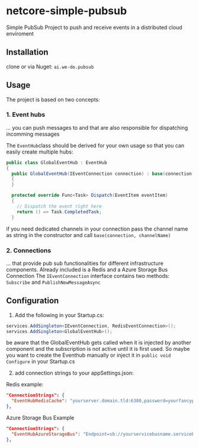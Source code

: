 # netcore-simple-pubsub
Simple PubSub Project to push and receive events in a distributed cloud enviroment

## Installation
clone or via Nuget: `ai.we-do.pubsub`

## Usage
The project is based on two concepts:
### 1. Event hubs
... you can push messages to and that are also responsible for dispatching incomming messages

The `EventHub`class should be derived for your own usage so that you can easily create multiple hubs:
```csharp
public class GlobalEventHub : EventHub
{
  public GlobalEventHub(IEventConnection connection) : base(connection)
  {
  }

  protected override Func<Task> Dispatch(EventItem eventItem)
  {
    // Dispatch the event right here
    return () => Task.CompletedTask;
  }
```

if you need dedicated channels in your connection pass the channel name as string in the constructor and call `base(connection, channelName)`

### 2. Connections
... that provide pub sub functionalities for different infrastructure components. Already included is a Redis and a Azure Storage Bus Connection
The `IEventConnection` interface contains two methods: `Subscribe` and `PublishNewMessageAsync`


## Configuration
1. Add the following in your Startup.cs:
```csharp
services.AddSingleton<IEventConnection, RedisEventConnection>();
services.AddSingleton<GlobalEventHub>();
```

be aware that the GlobalEventHub gets called when it is injected by another component and the subscription is not active until it is first used. So maybe you want to create the Eventhub manually or inject it in `public void Configure` in your Startup.cs

2. add connection strings to your appSettings.json:

Redis example:
```json
"ConnectionStrings": {
  "EventHubRedisCache": "yourserver.domain.tld:6380,password=yourfancypassword,ssl=True,abortConnect=False"
},
```

Azure Storage Bus Example
```json
"ConnectionStrings": {
  "EventHubAzureStorageBus": "Endpoint=sb://yourservicebusname.servicebus.windows.net/;SharedAccessKeyName=YourSharedAccessKey;SharedAccessKey=YourSharedAccessKey"
},
```

